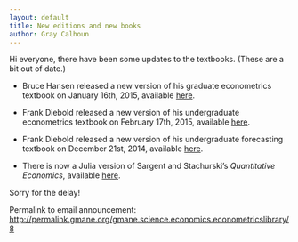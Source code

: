 ```yaml
---
layout: default
title: New editions and new books
author: Gray Calhoun
---
```


Hi everyone, there have been some updates to the textbooks. (These are
a bit out of date.)

* Bruce Hansen released a new version of his graduate econometrics
  textbook on January 16th, 2015, available [here][3].

* Frank Diebold released a new version of his undergraduate
  econometrics textbook on February 17th, 2015, available [here][1].

* Frank Diebold released a new version of his undergraduate
  forecasting textbook on December 21st, 2014, available [here][2].

* There is now a Julia version of Sargent and Stachurski’s
  *Quantitative Economics*, available [here][4].

Sorry for the delay!

Permalink to email announcement: <http://permalink.gmane.org/gmane.science.economics.econometricslibrary/8>

[1]: http://www.ssc.upenn.edu/~fdiebold/Teaching104/Econometrics.pdf
[2]: http://www.ssc.upenn.edu/~fdiebold/Teaching221/Forecasting.pdf
[3]: http://www.ssc.wisc.edu/~bhansen/econometrics/
[4]: http://quant-econ.net/jl/index.html
